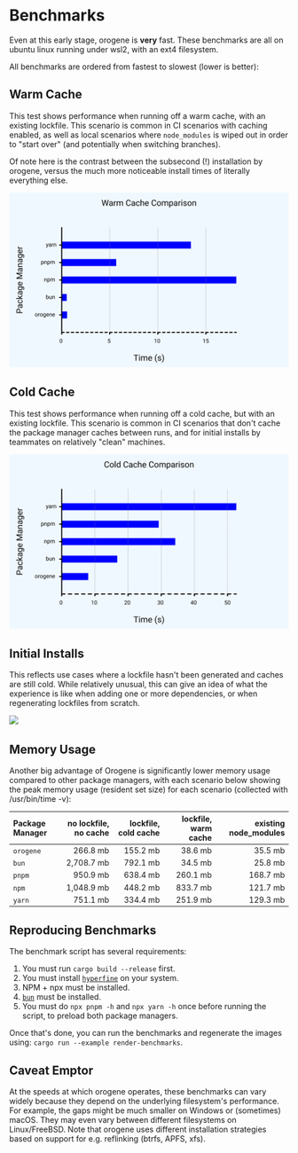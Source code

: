 # Benchmarks

Even at this early stage, orogene is **very** fast. These benchmarks are
all on ubuntu linux running under wsl2, with an ext4 filesystem.

All benchmarks are ordered from fastest to slowest (lower is better):

## Warm Cache

This test shows performance when running off a warm cache, with an
existing lockfile. This scenario is common in CI scenarios with caching
enabled, as well as local scenarios where `node_modules` is wiped out in
order to "start over" (and potentially when switching branches).

Of note here is the contrast between the subsecond (!) installation by
orogene, versus the much more noticeable install times of literally
everything else.

![](./assets/benchmarks-warm-cache.png)

## Cold Cache

This test shows performance when running off a cold cache, but with an
existing lockfile. This scenario is common in CI scenarios that don't
cache the package manager caches between runs, and for initial installs by
teammates on relatively "clean" machines.

![](./assets/benchmarks-cold-cache.png)

## Initial Installs

This reflects use cases where a lockfile hasn't been generated and caches are
still cold. While relatively unusual, this can give an idea of what the
experience is like when adding one or more dependencies, or when regenerating
lockfiles from scratch.

![](./assets/benchmarks-initial-install.png)

## Memory Usage

Another big advantage of Orogene is significantly lower memory usage
compared to other package managers, with each scenario below showing the
peak memory usage (resident set size) for each scenario (collected with
/usr/bin/time -v):

| Package Manager | no lockfile, no cache | lockfile, cold cache | lockfile, warm cache | existing node_modules |
|:---|---:|----:|---:|----:|
| `orogene` | 266.8 mb | 155.2 mb | 38.6 mb | 35.5 mb |
| `bun` | 2,708.7 mb | 792.1 mb | 34.5 mb | 25.8 mb |
| `pnpm` | 950.9 mb | 638.4 mb | 260.1 mb | 168.7 mb |
| `npm` | 1,048.9 mb | 448.2 mb | 833.7 mb | 121.7 mb |
| `yarn` | 751.1 mb | 334.4 mb | 251.9 mb | 129.3 mb |

## Reproducing Benchmarks

The benchmark script has several requirements:

1. You must run `cargo build --release` first.
2. You must install [`hyperfine`](https://github.com/sharkdp/hyperfine) on
   your system.
3. NPM + npx must be installed.
4. [`bun`](https://bun.sh/) must be installed.
5. You must do `npx pnpm -h` and `npx yarn -h` once before running the script,
   to preload both package managers.

Once that's done, you can run the benchmarks and regenerate the images using:
`cargo run --example render-benchmarks`.

## Caveat Emptor

At the speeds at which orogene operates, these benchmarks can vary widely
because they depend on the underlying filesystem's performance. For
example, the gaps might be much smaller on Windows or (sometimes) macOS.
They may even vary between different filesystems on Linux/FreeBSD. Note
that orogene uses different installation strategies based on support for
e.g. reflinking (btrfs, APFS, xfs).
